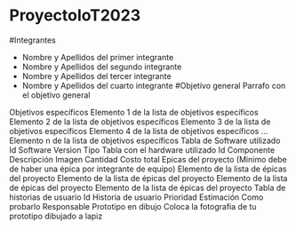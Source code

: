 # ProyectoIoT2023
#Integrantes
- Nombre y Apellidos del primer integrante
- Nombre y Apellidos del segundo integrante
- Nombre y Apellidos del tercer integrante
- Nombre y Apellidos del cuarto integrante
#Objetivo general
Parrafo con el objetivo general

Objetivos específicos
Elemento 1 de la lista de objetivos específicos
Elemento 2 de la lista de objetivos específicos
Elemento 3 de la lista de objetivos específicos
Elemento 4 de la lista de objetivos específicos ...
Elemento n de la lista de objetivos específicos
Tabla de Software utilizado
Id Software Version Tipo
Tabla con el hardware utilizado
Id Componente Descripción Imagen Cantidad Costo total
Epicas del proyecto (Minimo debe de haber una épica por integrante de equipo)
Elemento de la lista de épicas del proyecto
Elemento de la lista de épicas del proyecto
Elemento de la lista de épicas del proyecto
Elemento de la lista de épicas del proyecto
Tabla de historias de usuario
Id Historia de usuario Prioridad Estimación Como probarlo Responsable
Prototipo en dibujo
Coloca la fotografia de tu prototipo dibujado a lapiz
